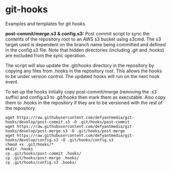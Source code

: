 # git-hooks

Examples and templates for git hooks.

**post-commit/merge.s3 & config.s3:** Post commit script to sync the contents of the repository root to an AWS s3 bucket using s3cmd. The s3 target used is dependent on the branch name being committed and defined in the config.s3 file. Note that hidden directories (including .git and .hooks) are excluded from the sync operation.

The script will also update the .git/hooks directory in the repository by copying any files from .hooks in the repository root. This allows the hooks to be under version control. The updated hooks will run on the next hook event.

To set up the hooks initially copy post-commit/merge (removing the .s3 suffix) and config.s3 to .git/hooks then mark them as executable. Also copy them to .hooks in the repository if they are to be versioned with the rest of the repository.

    wget https://raw.githubusercontent.com/defyantmedia/git-hooks/develop/post-commit.s3 -O .git/hooks/post-commit
    wget https://raw.githubusercontent.com/defyantmedia/git-hooks/develop/post-merge.s3 -O .git/hooks/post-merge
    wget https://raw.githubusercontent.com/defyantmedia/git-hooks/develop/config.s3 -O .git/hooks/config.s3
    chmod +x .git/hooks/*
    mkdir .hooks
    cp .git/hooks/post-commit .hooks/
    cp .git/hooks/post-merge .hooks/
    cp .git/hooks/config.s3 .hooks/
